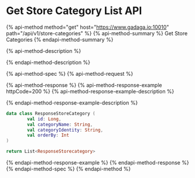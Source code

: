 # Get Store Category List API

{% api-method method="get" host="https://www.gadaga.io:10010" path="/api/v1/store-categories" %}
{% api-method-summary %}
Get Store Categories
{% endapi-method-summary %}

{% api-method-description %}

{% endapi-method-description %}

{% api-method-spec %}
{% api-method-request %}

{% api-method-response %}
{% api-method-response-example httpCode=200 %}
{% api-method-response-example-description %}

{% endapi-method-response-example-description %}

```kotlin
data class ResponseStoreCategory (
        val id: Long,
        val categoryName: String,
        val categoryIdentity: String,
        val orderBy: Int
)

return List<ResponseStorecategory>
```
{% endapi-method-response-example %}
{% endapi-method-response %}
{% endapi-method-spec %}
{% endapi-method %}




